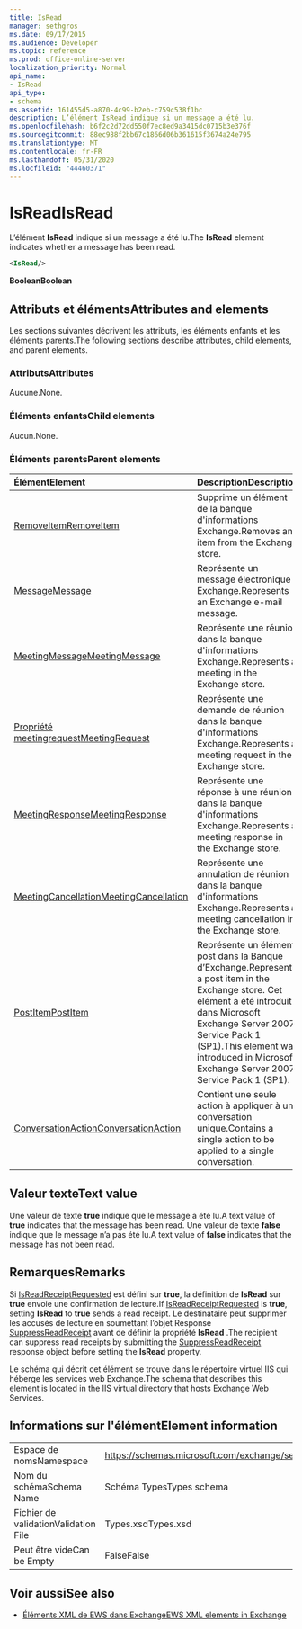 ```yaml
---
title: IsRead
manager: sethgros
ms.date: 09/17/2015
ms.audience: Developer
ms.topic: reference
ms.prod: office-online-server
localization_priority: Normal
api_name:
- IsRead
api_type:
- schema
ms.assetid: 161455d5-a870-4c99-b2eb-c759c538f1bc
description: L’élément IsRead indique si un message a été lu.
ms.openlocfilehash: b6f2c2d72dd550f7ec8ed9a3415dc0715b3e376f
ms.sourcegitcommit: 88ec988f2bb67c1866d06b361615f3674a24e795
ms.translationtype: MT
ms.contentlocale: fr-FR
ms.lasthandoff: 05/31/2020
ms.locfileid: "44460371"
---
```

# <a name="isread"></a><span data-ttu-id="cf03d-103">IsRead</span><span class="sxs-lookup"><span data-stu-id="cf03d-103">IsRead</span></span>

<span data-ttu-id="cf03d-104">L’élément **IsRead** indique si un message a été lu.</span><span class="sxs-lookup"><span data-stu-id="cf03d-104">The **IsRead** element indicates whether a message has been read.</span></span> 
  
```XML
<IsRead/>
```

 <span data-ttu-id="cf03d-105">**Boolean**</span><span class="sxs-lookup"><span data-stu-id="cf03d-105">**Boolean**</span></span>
## <a name="attributes-and-elements"></a><span data-ttu-id="cf03d-106">Attributs et éléments</span><span class="sxs-lookup"><span data-stu-id="cf03d-106">Attributes and elements</span></span>

<span data-ttu-id="cf03d-107">Les sections suivantes décrivent les attributs, les éléments enfants et les éléments parents.</span><span class="sxs-lookup"><span data-stu-id="cf03d-107">The following sections describe attributes, child elements, and parent elements.</span></span>
  
### <a name="attributes"></a><span data-ttu-id="cf03d-108">Attributs</span><span class="sxs-lookup"><span data-stu-id="cf03d-108">Attributes</span></span>

<span data-ttu-id="cf03d-109">Aucune.</span><span class="sxs-lookup"><span data-stu-id="cf03d-109">None.</span></span>
  
### <a name="child-elements"></a><span data-ttu-id="cf03d-110">Éléments enfants</span><span class="sxs-lookup"><span data-stu-id="cf03d-110">Child elements</span></span>

<span data-ttu-id="cf03d-111">Aucun.</span><span class="sxs-lookup"><span data-stu-id="cf03d-111">None.</span></span>
  
### <a name="parent-elements"></a><span data-ttu-id="cf03d-112">Éléments parents</span><span class="sxs-lookup"><span data-stu-id="cf03d-112">Parent elements</span></span>

|<span data-ttu-id="cf03d-113">**Élément**</span><span class="sxs-lookup"><span data-stu-id="cf03d-113">**Element**</span></span>|<span data-ttu-id="cf03d-114">**Description**</span><span class="sxs-lookup"><span data-stu-id="cf03d-114">**Description**</span></span>|
|:-----|:-----|
|[<span data-ttu-id="cf03d-115">RemoveItem</span><span class="sxs-lookup"><span data-stu-id="cf03d-115">RemoveItem</span></span>](removeitem.md) <br/> |<span data-ttu-id="cf03d-116">Supprime un élément de la banque d'informations Exchange.</span><span class="sxs-lookup"><span data-stu-id="cf03d-116">Removes an item from the Exchange store.</span></span>  <br/> |
|[<span data-ttu-id="cf03d-117">Message</span><span class="sxs-lookup"><span data-stu-id="cf03d-117">Message</span></span>](message-ex15websvcsotherref.md) <br/> |<span data-ttu-id="cf03d-118">Représente un message électronique Exchange.</span><span class="sxs-lookup"><span data-stu-id="cf03d-118">Represents an Exchange e-mail message.</span></span>  <br/> |
|[<span data-ttu-id="cf03d-119">MeetingMessage</span><span class="sxs-lookup"><span data-stu-id="cf03d-119">MeetingMessage</span></span>](meetingmessage.md) <br/> |<span data-ttu-id="cf03d-120">Représente une réunion dans la banque d'informations Exchange.</span><span class="sxs-lookup"><span data-stu-id="cf03d-120">Represents a meeting in the Exchange store.</span></span>  <br/> |
|[<span data-ttu-id="cf03d-121">Propriété meetingrequest</span><span class="sxs-lookup"><span data-stu-id="cf03d-121">MeetingRequest</span></span>](meetingrequest.md) <br/> |<span data-ttu-id="cf03d-122">Représente une demande de réunion dans la banque d'informations Exchange.</span><span class="sxs-lookup"><span data-stu-id="cf03d-122">Represents a meeting request in the Exchange store.</span></span>  <br/> |
|[<span data-ttu-id="cf03d-123">MeetingResponse</span><span class="sxs-lookup"><span data-stu-id="cf03d-123">MeetingResponse</span></span>](meetingresponse.md) <br/> |<span data-ttu-id="cf03d-124">Représente une réponse à une réunion dans la banque d'informations Exchange.</span><span class="sxs-lookup"><span data-stu-id="cf03d-124">Represents a meeting response in the Exchange store.</span></span>  <br/> |
|[<span data-ttu-id="cf03d-125">MeetingCancellation</span><span class="sxs-lookup"><span data-stu-id="cf03d-125">MeetingCancellation</span></span>](meetingcancellation.md) <br/> |<span data-ttu-id="cf03d-126">Représente une annulation de réunion dans la banque d'informations Exchange.</span><span class="sxs-lookup"><span data-stu-id="cf03d-126">Represents a meeting cancellation in the Exchange store.</span></span>  <br/> |
|[<span data-ttu-id="cf03d-127">PostItem</span><span class="sxs-lookup"><span data-stu-id="cf03d-127">PostItem</span></span>](postitem.md) <br/> |<span data-ttu-id="cf03d-128">Représente un élément post dans la Banque d’Exchange.</span><span class="sxs-lookup"><span data-stu-id="cf03d-128">Represents a post item in the Exchange store.</span></span> <span data-ttu-id="cf03d-129">Cet élément a été introduit dans Microsoft Exchange Server 2007 Service Pack 1 (SP1).</span><span class="sxs-lookup"><span data-stu-id="cf03d-129">This element was introduced in Microsoft Exchange Server 2007 Service Pack 1 (SP1).</span></span>  <br/> |
|[<span data-ttu-id="cf03d-130">ConversationAction</span><span class="sxs-lookup"><span data-stu-id="cf03d-130">ConversationAction</span></span>](conversationaction.md) <br/> |<span data-ttu-id="cf03d-131">Contient une seule action à appliquer à une conversation unique.</span><span class="sxs-lookup"><span data-stu-id="cf03d-131">Contains a single action to be applied to a single conversation.</span></span>  <br/> |
   
## <a name="text-value"></a><span data-ttu-id="cf03d-132">Valeur texte</span><span class="sxs-lookup"><span data-stu-id="cf03d-132">Text value</span></span>

<span data-ttu-id="cf03d-133">Une valeur de texte **true** indique que le message a été lu.</span><span class="sxs-lookup"><span data-stu-id="cf03d-133">A text value of **true** indicates that the message has been read.</span></span> <span data-ttu-id="cf03d-134">Une valeur de texte **false** indique que le message n’a pas été lu.</span><span class="sxs-lookup"><span data-stu-id="cf03d-134">A text value of **false** indicates that the message has not been read.</span></span> 
  
## <a name="remarks"></a><span data-ttu-id="cf03d-135">Remarques</span><span class="sxs-lookup"><span data-stu-id="cf03d-135">Remarks</span></span>

<span data-ttu-id="cf03d-136">Si [IsReadReceiptRequested](isreadreceiptrequested.md) est défini sur **true**, la définition de **IsRead** sur **true** envoie une confirmation de lecture.</span><span class="sxs-lookup"><span data-stu-id="cf03d-136">If [IsReadReceiptRequested](isreadreceiptrequested.md) is **true**, setting **IsRead** to **true** sends a read receipt.</span></span> <span data-ttu-id="cf03d-137">Le destinataire peut supprimer les accusés de lecture en soumettant l’objet Response [SuppressReadReceipt](suppressreadreceipt.md) avant de définir la propriété **IsRead** .</span><span class="sxs-lookup"><span data-stu-id="cf03d-137">The recipient can suppress read receipts by submitting the [SuppressReadReceipt](suppressreadreceipt.md) response object before setting the **IsRead** property.</span></span> 
  
<span data-ttu-id="cf03d-138">Le schéma qui décrit cet élément se trouve dans le répertoire virtuel IIS qui héberge les services web Exchange.</span><span class="sxs-lookup"><span data-stu-id="cf03d-138">The schema that describes this element is located in the IIS virtual directory that hosts Exchange Web Services.</span></span>
  
## <a name="element-information"></a><span data-ttu-id="cf03d-139">Informations sur l'élément</span><span class="sxs-lookup"><span data-stu-id="cf03d-139">Element information</span></span>

|||
|:-----|:-----|
|<span data-ttu-id="cf03d-140">Espace de noms</span><span class="sxs-lookup"><span data-stu-id="cf03d-140">Namespace</span></span>  <br/> |https://schemas.microsoft.com/exchange/services/2006/types  <br/> |
|<span data-ttu-id="cf03d-141">Nom du schéma</span><span class="sxs-lookup"><span data-stu-id="cf03d-141">Schema Name</span></span>  <br/> |<span data-ttu-id="cf03d-142">Schéma Types</span><span class="sxs-lookup"><span data-stu-id="cf03d-142">Types schema</span></span>  <br/> |
|<span data-ttu-id="cf03d-143">Fichier de validation</span><span class="sxs-lookup"><span data-stu-id="cf03d-143">Validation File</span></span>  <br/> |<span data-ttu-id="cf03d-144">Types.xsd</span><span class="sxs-lookup"><span data-stu-id="cf03d-144">Types.xsd</span></span>  <br/> |
|<span data-ttu-id="cf03d-145">Peut être vide</span><span class="sxs-lookup"><span data-stu-id="cf03d-145">Can be Empty</span></span>  <br/> |<span data-ttu-id="cf03d-146">False</span><span class="sxs-lookup"><span data-stu-id="cf03d-146">False</span></span>  <br/> |
   
## <a name="see-also"></a><span data-ttu-id="cf03d-147">Voir aussi</span><span class="sxs-lookup"><span data-stu-id="cf03d-147">See also</span></span>



- [<span data-ttu-id="cf03d-148">Éléments XML de EWS dans Exchange</span><span class="sxs-lookup"><span data-stu-id="cf03d-148">EWS XML elements in Exchange</span></span>](ews-xml-elements-in-exchange.md)

